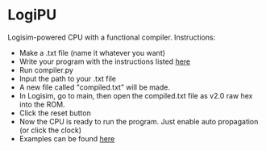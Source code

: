 # LogiPU
Logisim-powered CPU with a functional compiler.
Instructions:
- Make a .txt file (name it whatever you want)
- Write your program with the instructions listed [here](https://github.com/JLPRO26/LogiPU/blob/5304af089182f120d6a3207ee526744e05f733b0/instructions.txt)
- Run compiler.py
- Input the path to your .txt file
- A new file called "compiled.txt" will be made.
- In Logisim, go to main, then open the compiled.txt file as v2.0 raw hex into the ROM.
- Click the reset button
- Now the CPU is ready to run the program. Just enable auto propagation (or click the clock)
- Examples can be found [here](https://github.com/JLPRO26/LogiPU/blob/9da65c405939792926d45d26ee764c66070cfa7a/examples.txt)
  
